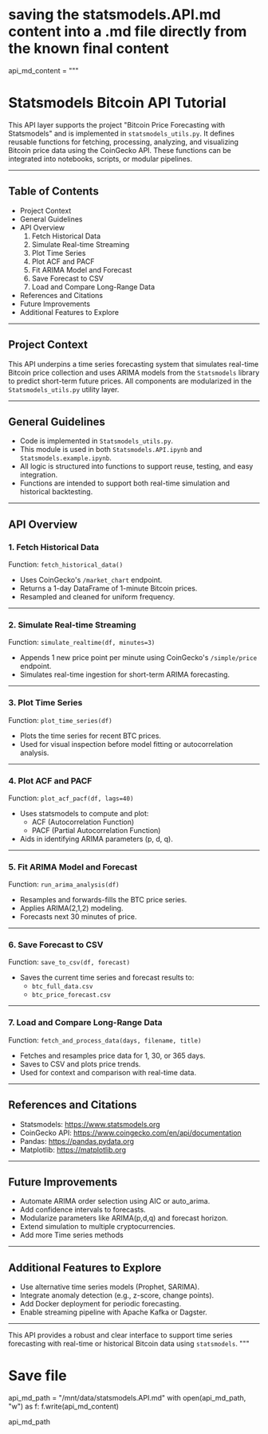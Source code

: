 # saving the statsmodels.API.md content into a .md file directly from the known final content

api_md_content = """
# Statsmodels Bitcoin API Tutorial

This API layer supports the project "Bitcoin Price Forecasting with Statsmodels" and is implemented in `statsmodels_utils.py`. It defines reusable functions for fetching, processing, analyzing, and visualizing Bitcoin price data using the CoinGecko API. These functions can be integrated into notebooks, scripts, or modular pipelines.

---

## Table of Contents

- Project Context
- General Guidelines
- API Overview
  1. Fetch Historical Data
  2. Simulate Real-time Streaming
  3. Plot Time Series
  4. Plot ACF and PACF
  5. Fit ARIMA Model and Forecast
  6. Save Forecast to CSV
  7. Load and Compare Long-Range Data
- References and Citations
- Future Improvements
- Additional Features to Explore

---

## Project Context

This API underpins a time series forecasting system that simulates real-time Bitcoin price collection and uses ARIMA models from the `Statsmodels` library to predict short-term future prices. All components are modularized in the `Statsmodels_utils.py` utility layer.

---

## General Guidelines

- Code is implemented in `Statsmodels_utils.py`.
- This module is used in both `Statsmodels.API.ipynb` and `Statsmodels.example.ipynb`.
- All logic is structured into functions to support reuse, testing, and easy integration.
- Functions are intended to support both real-time simulation and historical backtesting.

---

## API Overview

### 1. Fetch Historical Data
Function: `fetch_historical_data()`

- Uses CoinGecko's `/market_chart` endpoint.
- Returns a 1-day DataFrame of 1-minute Bitcoin prices.
- Resampled and cleaned for uniform frequency.

---

### 2. Simulate Real-time Streaming
Function: `simulate_realtime(df, minutes=3)`

- Appends 1 new price point per minute using CoinGecko's `/simple/price` endpoint.
- Simulates real-time ingestion for short-term ARIMA forecasting.

---

### 3. Plot Time Series
Function: `plot_time_series(df)`

- Plots the time series for recent BTC prices.
- Used for visual inspection before model fitting or autocorrelation analysis.

---

### 4. Plot ACF and PACF
Function: `plot_acf_pacf(df, lags=40)`

- Uses statsmodels to compute and plot:
  - ACF (Autocorrelation Function)
  - PACF (Partial Autocorrelation Function)
- Aids in identifying ARIMA parameters (p, d, q).

---

### 5. Fit ARIMA Model and Forecast
Function: `run_arima_analysis(df)`

- Resamples and forwards-fills the BTC price series.
- Applies ARIMA(2,1,2) modeling.
- Forecasts next 30 minutes of price.

---

### 6. Save Forecast to CSV
Function: `save_to_csv(df, forecast)`

- Saves the current time series and forecast results to:
  - `btc_full_data.csv`
  - `btc_price_forecast.csv`

---

### 7. Load and Compare Long-Range Data
Function: `fetch_and_process_data(days, filename, title)`

- Fetches and resamples price data for 1, 30, or 365 days.
- Saves to CSV and plots price trends.
- Used for context and comparison with real-time data.

---

## References and Citations

- Statsmodels: https://www.statsmodels.org
- CoinGecko API: https://www.coingecko.com/en/api/documentation
- Pandas: https://pandas.pydata.org
- Matplotlib: https://matplotlib.org

---

## Future Improvements

- Automate ARIMA order selection using AIC or auto_arima.
- Add confidence intervals to forecasts.
- Modularize parameters like ARIMA(p,d,q) and forecast horizon.
- Extend simulation to multiple cryptocurrencies.
- Add more Time series methods

---

## Additional Features to Explore

- Use alternative time series models (Prophet, SARIMA).
- Integrate anomaly detection (e.g., z-score, change points).
- Add Docker deployment for periodic forecasting.
- Enable streaming pipeline with Apache Kafka or Dagster.

---

This API provides a robust and clear interface to support time series forecasting with real-time or historical Bitcoin data using `statsmodels`.
"""

# Save file
api_md_path = "/mnt/data/statsmodels.API.md"
with open(api_md_path, "w") as f:
    f.write(api_md_content)

api_md_path
